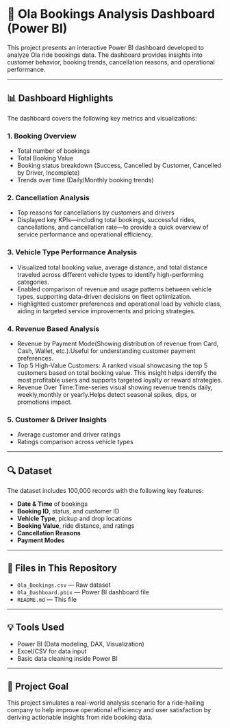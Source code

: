 # 🚕 Ola Bookings Analysis Dashboard (Power BI)

This project presents an interactive Power BI dashboard developed to analyze Ola ride bookings data. The dashboard provides insights into customer behavior, booking trends, cancellation reasons, and operational performance.

---

## 📊 Dashboard Highlights

The dashboard covers the following key metrics and visualizations:

### 1. **Booking Overview**
- Total number of bookings
- Total Booking Value
- Booking status breakdown (Success, Cancelled by Customer, Cancelled by Driver, Incomplete)
- Trends over time (Daily/Monthly booking trends)

### 2. **Cancellation Analysis**
- Top reasons for cancellations by customers and drivers
- Displayed key KPIs—including total bookings, successful rides, cancellations, and cancellation rate—to provide a 
  quick overview of service performance and operational efficiency.


### 3. **Vehicle Type Performance Analysis**
- Visualized total booking value, average distance, and total distance traveled across different vehicle types to identify high-performing categories.
- Enabled comparison of revenue and usage patterns between vehicle types, supporting data-driven decisions on fleet optimization.
- Highlighted customer preferences and operational load by vehicle class, aiding in targeted service improvements and pricing strategies.

### 4. **Revenue Based Analysis**
- Revenue by Payment Mode(Showing distribution of revenue from Card, Cash, Wallet, etc.).Useful for understanding customer payment preferences.
- Top 5 High-Value Customers: A ranked visual showcasing the top 5 customers based on total booking value. This insight helps identify 
  the most profitable users and supports targeted loyalty or reward strategies.
- Revenue Over Time:Time-series visual showing revenue trends daily, weekly,monthly or yearly.Helps detect seasonal spikes, dips, or promotions impact.


### 5. **Customer & Driver Insights**
- Average customer and driver ratings
- Ratings comparison across vehicle types
  
---

## 🔍 Dataset

The dataset includes 100,000 records with the following key features:
- **Date & Time** of bookings
- **Booking ID**, status, and customer ID
- **Vehicle Type**, pickup and drop locations
- **Booking Value**, ride distance, and ratings
- **Cancellation Reasons**
- **Payment Modes**

---

## 📁 Files in This Repository

- `Ola_Bookings.csv` — Raw dataset
- `Ola_Dashboard.pbix` — Power BI dashboard file
- `README.md` — This file

---


## 💡 Tools Used
- Power BI (Data modeling, DAX, Visualization)
- Excel/CSV for data input
- Basic data cleaning inside Power BI

---

## 📌 Project Goal

This project simulates a real-world analysis scenario for a ride-hailing company to help improve operational efficiency and user satisfaction by deriving actionable insights from ride booking data.


